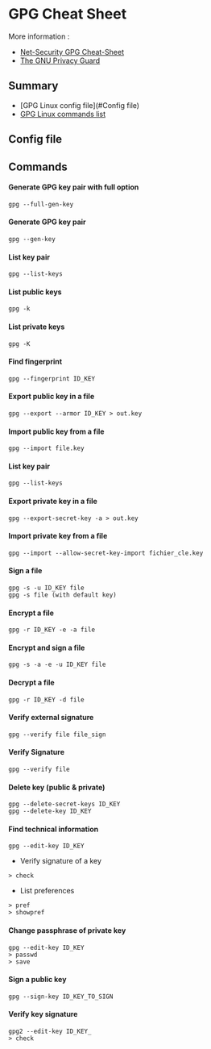 # GPG Cheat Sheet

More information :
* [Net-Security GPG Cheat-Sheet](https://net-security.fr/security/gnupg-introduction-cheat-sheet/)
* [The GNU Privacy Guard](https://gnupg.org/)

## Summary
* [GPG Linux config file](#Config file)
* [GPG Linux commands list](#Commands)

## Config file

## Commands

#### Generate GPG key pair with full option
```
gpg --full-gen-key
```

#### Generate GPG key pair
```
gpg --gen-key
```

#### List key pair 
```
gpg --list-keys
```

#### List public keys
```
gpg -k
```

#### List private keys 
```
gpg -K 
```

#### Find fingerprint  
```
gpg --fingerprint ID_KEY
```

#### Export public key in a file 
```
gpg --export --armor ID_KEY > out.key
```

#### Import public key from a file 
```
gpg --import file.key
```

#### List key pair 
```
gpg --list-keys
```

#### Export private key in a file
```
gpg --export-secret-key -a > out.key
```

#### Import private key from a file
```
gpg --import --allow-secret-key-import fichier_cle.key
```

#### Sign a file
```
gpg -s -u ID_KEY file
gpg -s file (with default key)
```

#### Encrypt a file
```
gpg -r ID_KEY -e -a file
```

#### Encrypt and sign a file
```
gpg -s -a -e -u ID_KEY file
```

#### Decrypt a file
```
gpg -r ID_KEY -d file
```

#### Verify external signature
```
gpg --verify file file_sign
```

#### Verify Signature
```
gpg --verify file
```

#### Delete key (public & private)
```
gpg --delete-secret-keys ID_KEY
gpg --delete-key ID_KEY
```

#### Find technical information 
```
gpg --edit-key ID_KEY
```
* Verify signature of a key
```
> check
```
* List preferences
```
> pref
> showpref
```

#### Change passphrase of private key 
```
gpg --edit-key ID_KEY
> passwd
> save 
```

#### Sign a public key 
```
gpg --sign-key ID_KEY_TO_SIGN
```

#### Verify key signature
```
gpg2 --edit-key ID_KEY_
> check 
```
